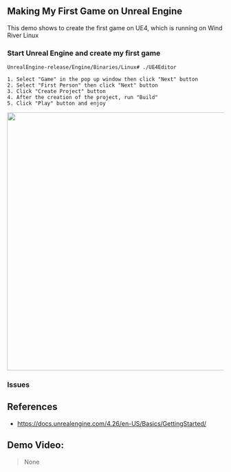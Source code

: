 ## Making My First Game on Unreal Engine
This demo shows to create the first game on UE4, which is running on Wind River Linux

### Start Unreal Engine and create my first game

```
UnrealEngine-release/Engine/Binaries/Linux# ./UE4Editor
```

```
1. Select "Game" in the pop up window then click "Next" button
2. Select "First Person" then click "Next" button
3. Click "Create Project" button
4. After the creation of the project, run "Build"
5. Click "Play" button and enjoy

```

<img src="./myfirstgame.png" width="600">

### Issues

## References
* https://docs.unrealengine.com/4.26/en-US/Basics/GettingStarted/

## Demo Video:
> None

